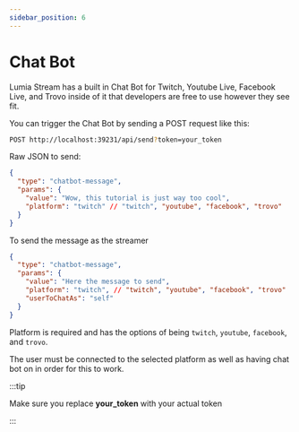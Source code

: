 ```yaml
---
sidebar_position: 6
---
```


# Chat Bot

Lumia Stream has a built in Chat Bot for Twitch, Youtube Live, Facebook Live, and Trovo inside of it that developers are free to use however they see fit.

You can trigger the Chat Bot by sending a POST request like this:

```bash
POST http://localhost:39231/api/send?token=your_token
```

Raw JSON to send:

```json
{
  "type": "chatbot-message",
  "params": {
    "value": "Wow, this tutorial is just way too cool",
    "platform": "twitch" // "twitch", "youtube", "facebook", "trovo"
  }
}
```

To send the message as the streamer

```json
{
  "type": "chatbot-message",
  "params": {
    "value": "Here the message to send",
    "platform": "twitch", // "twitch", "youtube", "facebook", "trovo"
    "userToChatAs": "self"
  }
}
```

Platform is required and has the options of being `twitch`, `youtube`, `facebook`, and `trovo`.

The user must be connected to the selected platform as well as having chat bot on in order for this to work.

:::tip

Make sure you replace **your_token** with your actual token

:::
